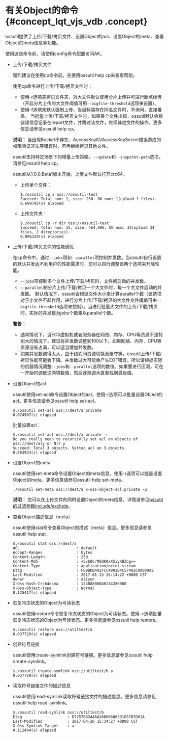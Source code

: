 # 有关Object的命令 {#concept_lqt_vjs_vdb .concept}

ossutil提供了上传/下载/拷贝文件、设置Object的acl、设置Object的meta、查看Object的meta信息等功能。

使用这些命令前，请使用config命令配置访问AK。

-   上传/下载/拷贝文件

    强烈建议在使用cp命令前，先使用ossutil help cp来查看帮助。

    使用cp命令进行上传/下载/拷贝文件时：

    -   使用-r选项来拷贝文件夹，对大文件默认使用分片上传并可进行断点续传（开启分片上传的大文件阈值可用`--bigfile-threshold`选项来设置）。
    -   使用-f选项来默认强制上传，当目标端存在同名文件时，不询问，直接覆盖。
    当批量上传/下载/拷贝文件时，如果某个文件出错，ossutil默认会将错误信息记录在report文件，并跳过该文件，继续其他文件的操作。更多信息请参见ossutil help cp。

    **说明：** 当出现Bucket不存在、AccessKeyID/AccessKeySecret错误造成的权限验证非法等错误时，不再继续拷贝其他文件。

    ossutil支持特定场景下的增量上传策略。`--update`和`--snapshot-path`选项，请参见ossutil help cp。

    ossutil从1.0.0.Beta1版本开始，上传文件默认打开crc64。

    -   上传单个文件：

        ```
        $./ossutil cp a oss://ossutil-test
        Succeed: Total num: 1, size: 230. OK num: 1(upload 1 files).
        0.699795(s) elapsed
        ```

    -   上传文件夹：

        ```
        $./ossutil cp -r dir oss://ossutil-test
        Succeed: Total num: 35, size: 464,606. OK num: 35(upload 34 files, 1 directories).
        0.896320(s) elapsed
        ```

-   上传/下载/拷贝文件的性能调优

    在cp命令中，通过`--jobs`项和`--parallel`项控制并发数。当ossutil自行设置的默认并发达不到用户的性能需求时，您可以自行调整该两个选项来升降性能。

    -   `--jobs`项控制多个文件上传/下载/拷贝时，文件间启动的并发数。
    -   `--parallel`制分片上传/下载/拷贝一个大文件时，每一个大文件启动的并发数。
    默认情况下，ossutil会根据文件大小来计算parallel个数（该选项对于小文件不起作用，进行分片上传/下载/拷贝的大文件文件阈值可由`--bigfile-threshold`选项来控制）。当进行批量大文件的上传/下载/拷贝时，实际的并发数为jobs个数乘以parallel个数。

    **警告：** 

    -   通常情况下，当ECS虚拟机或者服务器在网络、内存、CPU等资源不是特别大的情况下，建议将并发数调整到100以下。如果网络、内存、CPU等资源没有占满，可以适当增加并发数。
    -   如果并发数调得太大，由于线程间资源切换及抢夺等，ossutil上传/下载/拷贝性能可能会下降。并发数过大可能会产生EOF错误。所以请根据实际的机器情况调整`--jobs`和`--parallel`选项的数值。如果要进行压测，可在一开始时调低这两项数值，然后逐渐调大直至找到最优值。
-   设置Object的acl

    ossutil使用set-acl命令设置Object的acl，使用-r选项可以批量设置Object的acl。更多信息请参见ossutil help set-acl。

    ```
    $./ossutil set-acl oss://dest/a private
    0.074507(s) elapsed
    ```

    批量设置acl：

    ```
    $./ossutil set-acl oss://dest/a private -r
    Do you really mean to recursivlly set acl on objects of oss://dest/a(y or N)? y
    Succeed: Total 3 objects. Setted acl on 3 objects.
    0.963934(s) elapsed
    ```

-   设置Object的meta

    ossutil使用set-meta命令设置Object的meta信息，使用-r选项可以批量设置Object的meta。更多信息请参见ossutil help set-meta。

    ```
    ./ossutil set-meta oss://dest/a x-oss-object-acl:private -u
    ```

    **说明：** 您可以在上传文件的同时设置Object的meta信息，详情请参见[ossutil的过滤参数include/exclude](https://yq.aliyun.com/articles/600175)。

-   查看Object描述信息（meta）

    ossutil使用stat命令查看Object的描述（meta）信息。更多信息请参见ossutil help stat。

    ```
    $./ossutil stat oss://dest/a 
    ACL                         : default
    Accept-Ranges               : bytes
    Content-Length              : 230
    Content-Md5                 : +5vbQC/MSQK0xXSiyKBZog==
    Content-Type                : application/octet-stream
    Etag                        : FB9BDB402FCC4902B4C574A2C8A059A2
    Last-Modified               : 2017-01-13 15:14:22 +0800 CST
    Owner                       : aliyun
    X-Oss-Hash-Crc64ecma        : 12488808046134286088
    X-Oss-Object-Type           : Normal
    0.125417(s) elapsed
    ```

-   恢复冷冻状态的Object为可读状态

    ossutil使用restore命令恢复冷冻状态的Object为可读状态。使用`-r`选项批量恢复冷冻状态的Object为可读状态。更多信息请参见ossutil help restore。

    ```
    $./ossutil restore oss://utiltest/a
    0.037729(s) elapsed
    ```

-   创建符号链接

    ossutil使用create-symlink创建符号链接。更多信息请参见ossutil help create-symlink。

    ```
    $./ossutil create-symlink oss://utiltest/b a
    0.037729(s) elapsed
    ```

-   读取符号链接文件的描述信息

    ossutil使用read-symlink读取符号链接文件的描述信息。更多信息请参见ossutil help read-symlink。

    ```
    $./ossutil read-symlink oss://utiltest/b
    Etag                    : D7257B62AA6A26D66686391037B7D61A
    Last-Modified           : 2017-04-26 15:34:27 +0800 CST
    X-Oss-Symlink-Target    : a
    0.112494(s) elapsed
    ```


